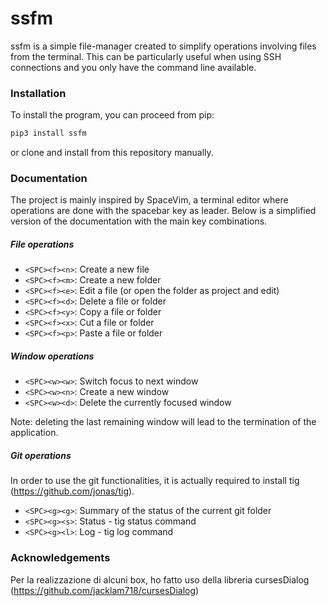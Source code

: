 # ssfm

ssfm is a simple file-manager created to simplify operations involving files from the terminal. 
This can be particularly useful when using SSH connections and you only have the command line available.


### Installation

To install the program, you can proceed from pip:

```bash
pip3 install ssfm 
```

or clone and install from this repository manually.


### Documentation

The project is mainly inspired by SpaceVim, a terminal editor where operations are done with the spacebar 
key as leader. Below is a simplified version of the documentation with the main key combinations.

##### File operations 

+ ```<SPC><f><n>```: Create a new file
+ ```<SPC><f><m>```: Create a new folder
+ ```<SPC><f><e>```: Edit a file (or open the folder as project and edit)
+ ```<SPC><f><d>```: Delete a file or folder 
+ ```<SPC><f><y>```: Copy a file or folder 
+ ```<SPC><f><x>```: Cut a file or folder 
+ ```<SPC><f><p>```: Paste a file or folder 


##### Window operations 

+ ```<SPC><w><w>```: Switch focus to next window 
+ ```<SPC><w><n>```: Create a new window 
+ ```<SPC><w><d>```: Delete the currently focused window  

Note: deleting the last remaining window will lead to the termination of the application.


##### Git operations 

In order to use the git functionalities, it is actually required to install tig 
(https://github.com/jonas/tig).

+ ```<SPC><g><g>```: Summary of the status of the current git folder 
+ ```<SPC><g><s>```: Status - tig status command 
+ ```<SPC><g><l>```: Log - tig log command 


### Acknowledgements


Per la realizzazione di alcuni box, ho fatto uso della libreria cursesDialog (https://github.com/jacklam718/cursesDialog)  



